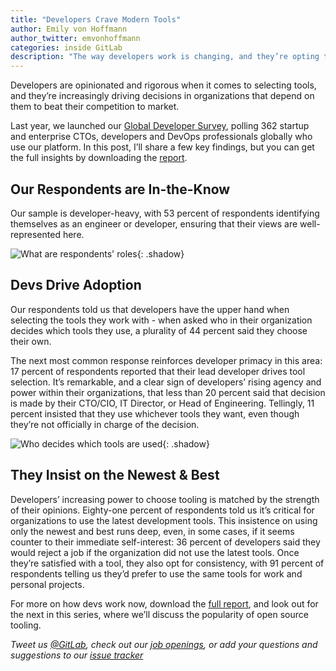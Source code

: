 ```yaml
---
title: "Developers Crave Modern Tools"
author: Emily von Hoffmann
author_twitter: emvonhoffmann
categories: inside GitLab
description: "The way developers work is changing, and they’re opting to leave behind outdated tools."
---
```


Developers are opinionated and rigorous when it comes to selecting tools, and they’re increasingly driving decisions in organizations that depend on them to beat their competition to market. 

<!-- more -->

Last year, we launched our [Global Developer Survey](https://page.gitlab.com/2016-developer-survey_2016-developer-survey.html), polling 362 startup and enterprise CTOs, developers and DevOps professionals globally who use our platform. In this post, I’ll share a few key findings, but you can get the full insights by downloading the [report](https://page.gitlab.com/2016-developer-survey_2016-developer-survey.html).

## Our Respondents are In-the-Know

Our sample is developer-heavy, with 53 percent of respondents identifying themselves as an engineer or developer, ensuring that their views are well-represented here. 

![What are respondents' roles](/images/blogimages/role-within-org-graph.png){: .shadow}<br>

## Devs Drive Adoption

Our respondents told us that developers have the upper hand when selecting the tools they work with - when asked who in their organization decides which tools they use, a plurality of 44 percent said they choose their own. 

The next most common response reinforces developer primacy in this area: 17 percent of respondents reported that their lead developer drives tool selection. It’s remarkable, and a clear sign of developers’ rising agency and power within their organizations, that less than 20 percent said that decision is made by their CTO/CIO, IT Director, or Head of Engineering. Tellingly, 11 percent insisted that they use whichever tools they want, even though they’re not officially in charge of the decision.  

![Who decides which tools are used](/images/blogimages/who-in-org-decides-tools-graph.png){: .shadow}<br>

## They Insist on the Newest & Best

Developers’ increasing power to choose tooling is matched by the strength of their opinions. Eighty-one percent of respondents told us it’s critical for organizations to use the latest development tools. This insistence on using only the newest and best runs deep, even, in some cases, if it seems counter to their immediate self-interest: 36 percent of developers said they would reject a job if the organization did not use the latest tools. Once they’re satisfied with a tool, they also opt for consistency, with 91 percent of respondents telling us they’d prefer to use the same tools for work and personal projects.  

For more on how devs work now, download the [full report](https://page.gitlab.com/2016-developer-survey_2016-developer-survey.html), and look out for the next in this series, where we’ll discuss the popularity of open source tooling.

*Tweet us [@GitLab](https://twitter.com/gitlab), check out our [job openings](https://about.gitlab.com/jobs/), or add your questions and suggestions to our [issue tracker](https://gitlab.com/gitlab-org/gitlab-ce/issues)* 




